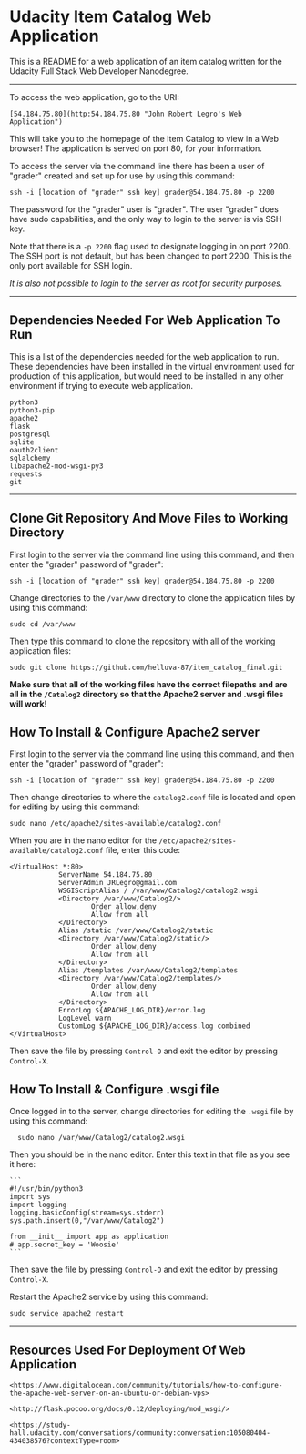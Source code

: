 # Udacity Item Catalog Web Application

This is a README for a web application of an item catalog written for the
Udacity Full Stack Web Developer Nanodegree.

---

To access the web application, go to the URI:

    [54.184.75.80](http:54.184.75.80 "John Robert Legro's Web Application")

This will take you to the homepage of the Item Catalog to view in a Web
browser! The application is served on port 80, for your information.

To access the server via the command line there has been a user of "grader"
created and set up for use by using this command:

    ssh -i [location of "grader" ssh key] grader@54.184.75.80 -p 2200

The password for the "grader" user is "grader". The user "grader" does have
sudo capabilities, and the only way to login to the server is via SSH key.

Note that there is a `-p 2200` flag used to designate logging in on port 2200.
The SSH port is not default, but has been changed to port 2200.
This is the only port available for SSH login.

*It is also not possible to login to the server as root for security purposes.*

---

## Dependencies Needed For Web Application To Run

This is a list of the dependencies needed for the web application to run.
These dependencies have been installed in the virtual environment used for
production of this application, but would need to be installed in any other
environment if trying to execute web application.

    python3
    python3-pip
    apache2
    flask
    postgresql
    sqlite
    oauth2client
    sqlalchemy
    libapache2-mod-wsgi-py3
    requests
    git

---

## Clone Git Repository And Move Files to Working Directory

First login to the server via the command line using this command, and then
enter the "grader" password of "grader":

    ssh -i [location of "grader" ssh key] grader@54.184.75.80 -p 2200

Change directories to the `/var/www` directory to clone the application files
by using this command:

    sudo cd /var/www

Then type this command to clone the repository with all of the working
application files:

    sudo git clone https://github.com/helluva-87/item_catalog_final.git

**Make sure that all of the working files have the correct filepaths and are
all in the `/Catalog2` directory so that the Apache2 server and .wsgi
files will work!**


## How To Install & Configure Apache2 server

First login to the server via the command line using this command, and then
enter the "grader" password of "grader":

    ssh -i [location of "grader" ssh key] grader@54.184.75.80 -p 2200

Then change directories to where the `catalog2.conf` file is located and open
for editing by using this command:

    sudo nano /etc/apache2/sites-available/catalog2.conf

When you are in the nano editor for the `/etc/apache2/sites-available/catalog2.conf` file, enter this code:

```
<VirtualHost *:80>
            ServerName 54.184.75.80
            ServerAdmin JRLegro@gmail.com
            WSGIScriptAlias / /var/www/Catalog2/catalog2.wsgi
            <Directory /var/www/Catalog2/>
                    Order allow,deny
                    Allow from all
            </Directory>
            Alias /static /var/www/Catalog2/static
            <Directory /var/www/Catalog2/static/>
                    Order allow,deny
                    Allow from all
            </Directory>
            Alias /templates /var/www/Catalog2/templates
            <Directory /var/www/Catalog2/templates/>
                    Order allow,deny
                    Allow from all
            </Directory>
            ErrorLog ${APACHE_LOG_DIR}/error.log
            LogLevel warn
            CustomLog ${APACHE_LOG_DIR}/access.log combined
</VirtualHost>
```

Then save the file by pressing `Control-O` and exit the editor by pressing
`Control-X`.

## How To Install & Configure .wsgi file

Once logged in to the server, change directories for editing the `.wsgi` file
by using this command:

      sudo nano /var/www/Catalog2/catalog2.wsgi

Then you should be in the nano editor. Enter this text in that file as you see it here:

    ```
    #!/usr/bin/python3
    import sys
    import logging
    logging.basicConfig(stream=sys.stderr)
    sys.path.insert(0,"/var/www/Catalog2")

    from __init__ import app as application
    # app.secret_key = 'Woosie'
    ```

Then save the file by pressing `Control-O` and exit the editor by pressing
`Control-X`.

Restart the Apache2 service by using this command:

    sudo service apache2 restart

---

## Resources Used For Deployment Of Web Application

    <https://www.digitalocean.com/community/tutorials/how-to-configure-the-apache-web-server-on-an-ubuntu-or-debian-vps>

    <http://flask.pocoo.org/docs/0.12/deploying/mod_wsgi/>

    <https://study-hall.udacity.com/conversations/community:conversation:105080404-434038576?contextType=room>
